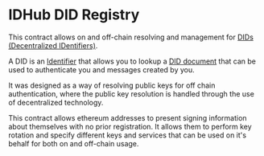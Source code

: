 # IDHub DID Registry

This contract allows on and off-chain resolving and management for [DIDs (Decentralized IDentifiers)](https://w3c-ccg.github.io/did-spec/).

A DID is an [Identifier](https://w3c-ccg.github.io/did-spec/#decentralized-identifiers-dids) that allows you to lookup a [DID document](https://w3c-ccg.github.io/did-spec/#did-documents) that can be used to authenticate you and messages created by you.

It was designed as a way of resolving public keys for off chain authentication, where the public key resolution is handled through the use of decentralized technology.

This contract allows ethereum addresses to present signing information about themselves with no prior registration. It allows them to perform key rotation and specify different keys and services that can be used on it's behalf for both on and off-chain usage.